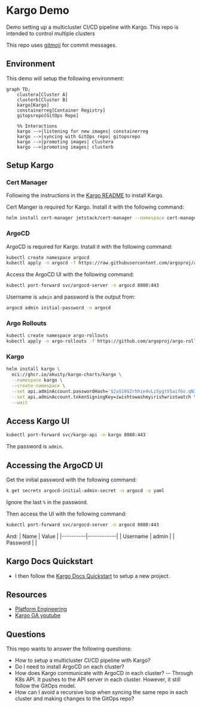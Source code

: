 # Kargo Demo

Demo setting up a multicluster CI/CD pipeline with Kargo. This repo is intended to control multiple clusters

This repo uses [gitmoji](https://gitmoji.dev/) for commit messages.

## Environment

This demo will setup the following environment:

```mermaid
graph TD;
    clustera[Cluster A]
    clusterb[Cluster B]
    kargo[Kargo]
    constainerreg[Container Registry]
    gitopsrepo[GitOps Repo]

    %% Interactions
    kargo -->|listening for new images| constainerreg
    kargo -->|syncing with GitOps repo| gitopsrepo
    kargo -->|promoting images| clustera
    kargo -->|promoting images| clusterb
```

## Setup Kargo

### Cert Manager

Following the instructions in the [Kargo README](https://docs.kargo.io/how-to-guides/installing-kargo) to install Kargo.

Cert Manger is required for Kargo. Install it with the following command:

```bash
helm install cert-manager jetstack/cert-manager --namespace cert-manager --create-namespace --version v1.16.2 --set crds.enabled=true --set prometheus.enabled=false --set webhook.timeoutSeconds=4
```

### ArgoCD

ArgoCD is required for Kargo. Install it with the following command:

```bash
kubectl create namespace argocd
kubectl apply -n argocd -f https://raw.githubusercontent.com/argoproj/argo-cd/stable/manifests/install.yaml
```

Access the ArgoCD UI with the following command:

```bash
kubectl port-forward svc/argocd-server -n argocd 8080:443
```

Username is `admin` and password is the output from:

```bash
argocd admin initial-password -n argocd
```

### Argo Rollouts

```bash
kubectl create namespace argo-rollouts
kubectl apply -n argo-rollouts -f https://github.com/argoproj/argo-rollouts/releases/latest/download/install.yaml
```

### Kargo

```bash
helm install kargo \
  oci://ghcr.io/akuity/kargo-charts/kargo \
  --namespace kargo \
  --create-namespace \
  --set api.adminAccount.passwordHash='$2a$10$Zrhhie4vLz5ygtVSaif6o.qN36jgs6vjtMBdM6yrU1FOeiAAMMxOm' \
  --set api.adminAccount.tokenSigningKey=iwishtowashmyirishwristwatch \
  --wait
```

## Access Kargo UI

```bash 
kubectl port-forward svc/kargo-api -n kargo 8080:443
```

The password is `admin`.

## Accessing the ArgoCD UI

Get the initial password with the following command:
```bash
k get secrets argocd-initial-admin-secret -n argocd -o yaml
```

Ignore the last `%` in the password.

Then access the UI with the following command:
```bash
kubectl port-forward svc/argocd-server -n argocd 8080:443
```

And:
| Name     | Value      |
|----------|------------|
| Username | admin      |
| Password | <password> |

## Kargo Docs Quickstart

- I then follow the [Kargo Docs Quickstart](https://docs.kargo.io/quickstart) to setup a new project.

## Resources

- [Platform Engineering](https://www.youtube.com/watch?v=0B_JODxyK0w&ab_channel=PlatformEngineering)
- [Kargo GA youtube](https://www.youtube.com/watch?v=GvGt0yuApvE&ab_channel=Akuity)

## Questions

This repo wants to answer the following questions:
- How to setup a multicluster CI/CD pipeline with Kargo?
- Do I need to install ArgoCD on each cluster?
- How does Kargo communicate with ArgoCD in each cluster?
-- Through K8s API. It pushes to the API server in each cluster. However, it still follow the GitOps model.
- How can I avoid a recursive loop when syncing the same repo in each cluster and making changes to the GitOps repo?
